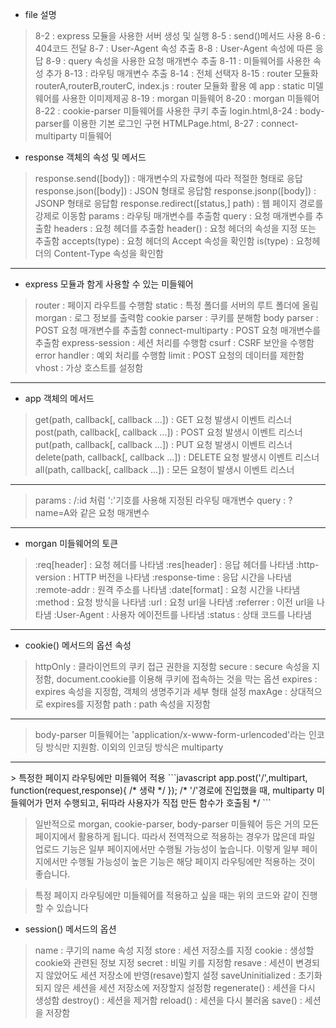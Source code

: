 * file 설명
> 8-2 : express 모듈을 사용한 서버 생성 및 실행
> 8-5 : send()메서드 사용
> 8-6 : 404코드 전달
> 8-7 : User-Agent 속성 추출
> 8-8 : User-Agent 속성에 따른 응답
> 8-9 : query 속성을 사용한 요청 매개변수 추출
> 8-11 : 미들웨어를 사용한 속성 추가
> 8-13 : 라우팅 매개변수 추출
> 8-14 : 전체 선택자
> 8-15 : router 모듈화
> routerA,routerB,routerC, index.js : router 모듈화 활용 예
> app : static 미델웨어를 사용한 이미제제공
> 8-19 : morgan 미들웨어
> 8-20 : morgan 미들웨어
> 8-22 : cookie-parser 미들웨어를 사용한 쿠키 추출
> login.html,8-24 : body-parser를 이용한 기본 로그인 구현
> HTMLPage.html, 8-27 : connect-multiparty 미들웨어

* response 객체의 속성 및 메서드

> response.send([body]) : 매개변수의 자료형에 따라 적절한 형태로 응답
> response.json([body]) : JSON 형태로 응답함
> response.jsonp([body]) : JSONP 형태로 응답함
> response.redirect([status,] path) : 웹 페이지 경로를 강제로 이동함
> params : 라우팅 매개변수를 추출함
> query : 요청 매개변수를 추출함
> headers : 요청 헤더를 추출함
> header() : 요청 헤더의 속성을 지정 또는 추출함
> accepts(type) : 요청 헤더의 Accept 속성을 확인함
> is(type) : 요청헤더의 Content-Type 속성을 확인함

<hr>

* express 모듈과 함게 사용할 수 있는 미들웨어

> router : 페이지 라우트를 수행함
> static : 특정 폴더를 서버의 루트 폴더에 올림
> morgan : 로그 정보를 출력함
> cookie parser : 쿠키를 분해함
> body parser : POST 요청 매개변수를 추출함
> connect-multiparty : POST 요청 매개변수를 추출함
> express-session : 세션 처리를 수행함
> csurf : CSRF 보안을 수행함
> error handler : 예외 처리를 수행함
> limit : POST 요청의 데이터를 제한함
> vhost : 가상 호스트를 설정함

<hr>

* app 객체의 메서드

> get(path, callback[, callback ...]) : GET 요청 발생시 이벤트 리스너
> post(path, callback[, callback ...]) : POST 요청 발생시 이벤트 리스너
> put(path, callback[, callback ...]) : PUT 요청 발생시 이벤트 리스너
> delete(path, callback[, callback ...]) : DELETE 요청 발생시 이벤트 리스너
> all(path, callback[, callback ...]) : 모든 요청이 발생시 이벤트 리스너

<hr>

> params : /:id 처럼 ':'기호를 사용해 지정된 라우팅 매개변수
> query : ?name=A와 같은 요청 매개변수

<hr>

* morgan 미들웨어의 토큰<br>

> :req[header] : 요청 헤더를 나타냄
> :res[header] : 응답 헤더를 나타냄
> :http-version : HTTP 버전을 나타냄
> :response-time : 응답 시간을 나타냄
> :remote-addr : 원격 주소를 나타냄
> :date[format] : 요청 시간을 나타냄
> :method : 요청 방식을 나타냄
> :url : 요청 url을 나타냄
> :referrer : 이전 url을 나타냄
> :User-Agent : 사용자 에이전트를 나타냄
> :status : 상태 코드를 나타냄

<hr>

* cookie() 메서드의 옵션 속성<br>

> httpOnly : 클라이언트의 쿠키 접근 권한을 지정함
> secure : secure 속성을 지정함, document.cookie를 이용해 쿠키에 접속하는 것을 막는 옵션
> expires : expires 속성을 지정함, 객체의 생명주기과 세부 형태 설정
> maxAge : 상대적으로 expires를 지정함
> path : path 속성을 지정함

<hr>

> body-parser 미들웨어는 'application/x-www-form-urlencoded'라는 인코딩 방식만 지원함.
이외의 인코딩 방식은 multiparty

<hr>
> 특정한 페이지 라우팅에만 미들웨어 적용
```javascript
    app.post('/',multipart, function(request,response){
        /* 생략 */
    });
    /*
    '/'경로에 진입했을 때, multiparty 미들웨어가 먼저 수행되고, 뒤따라 사용자가 직접 만든 함수가 호출됨
    */
```

> 일반적으로 morgan, cookie-parser, body-parser 미들웨어 등은 거의 모든 페이지에서 활용하게 됩니다. 따라서 전역적으로 적용하는 경우가 많은데 파일 업로드 기능은 일부 페이지에서만 수행될 가능성이 높습니다. 이렇게 일부 페이지에서만 수행될 가능성이 높은 기능은 해당 페이지 라우팅에만 적용하는 것이 좋습니다.

> 특정 페이지 라우팅에만 미들웨어를 적용하고 싶을 때는 위의 코드와 같이 진행할 수 있습니다

* session() 메서드의 옵션
> name : 쿠기의 name 속성 지정
> store : 세션 저장소를 지정
> cookie : 생성할 cookie와 관련된 정보 지정
> secret : 비밀 키를 지정함
> resave : 세션이 변경되지 않았어도 세션 저장소에 반영(resave)할지 설정
> saveUninitialized : 초기화되지 않은 세션을 세션 저장소에 저장할지 설정함
> regenerate() : 세션을 다시 생성함
> destroy() : 세션을 제거함
> reload() : 세션을 다시 불러옴
> save() : 세션을 저장함